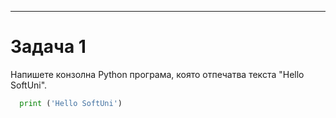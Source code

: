 ---
# Задача 1

Напишете конзолна Python програма, която отпечатва текста "Hello SoftUni".

```python
  print ('Hello SoftUni')

```

